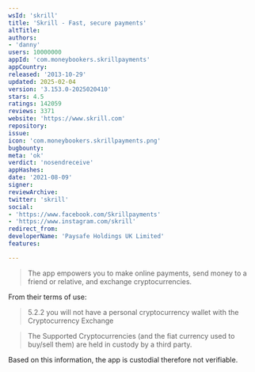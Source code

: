 ```yaml
---
wsId: 'skrill'
title: 'Skrill - Fast, secure payments'
altTitle: 
authors:
- 'danny'
users: 10000000
appId: 'com.moneybookers.skrillpayments'
appCountry: 
released: '2013-10-29'
updated: 2025-02-04
version: '3.153.0-2025020410'
stars: 4.5
ratings: 142059
reviews: 3371
website: 'https://www.skrill.com'
repository: 
issue: 
icon: 'com.moneybookers.skrillpayments.png'
bugbounty: 
meta: 'ok'
verdict: 'nosendreceive'
appHashes: 
date: '2021-08-09'
signer: 
reviewArchive: 
twitter: 'skrill'
social:
- 'https://www.facebook.com/Skrillpayments'
- 'https://www.instagram.com/skrill'
redirect_from: 
developerName: 'Paysafe Holdings UK Limited'
features: 

---
```


> The app empowers you to make online payments, send money to a friend or relative, and exchange cryptocurrencies.

From their terms of use:

> 5.2.2 you will not have a personal cryptocurrency wallet with the Cryptocurrency Exchange

> The Supported Cryptocurrencies (and the fiat currency used to buy/sell them) are held in custody by a third party.

Based on this information, the app is custodial therefore not verifiable.
